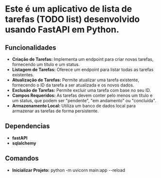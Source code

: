 # Este é um aplicativo de lista de tarefas (TODO list) desenvolvido usando FastAPI em Python.

## Funcionalidades

- **Criação de Tarefas:** Implementa um endpoint para criar novas tarefas, fornecendo um título e um status.
- **Listagem de Tarefas:** Oferece um endpoint para listar todas as tarefas existentes.
- **Atualização de Tarefas:** Permite atualizar uma tarefa existente, fornecendo o ID da tarefa a ser atualizada e os novos dados.
- **Exclusão de Tarefas:** Permite excluir uma tarefa com base no seu ID.
- **Campos Requeridos:** As tarefas devem conter pelo menos um título e um status, que podem ser "pendente", "em andamento" ou "concluída".
- **Armazenamento Local:** Utiliza um banco de dados local para armazenar as tarefas de forma persistente.

## Dependencias
- **fastAPI**
- **sqlalchemy**

## Comandos
- **Inicializar Projeto:** python -m uvicorn main:app --reload 
